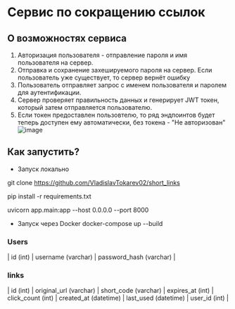 # Сервис по сокращению ссылок


## О возможностях сервиса
1. Авторизация пользователя - отправление пароля и имя пользователя на сервер. 
2. Отправка и сохранение захешируемого пароля на сервер. Если пользователь уже существует, то сервер вернёт ошибку
3. Пользователь отправляет запрос с именем пользователя и паролем для аутентификации.
4. Сервер проверяет правильность данных и генерирует JWT токен, который затем отправляется пользователю.
5. Если токен предоставлен пользовтелю, то ряд эндпоинтов будет теперь доступен ему автоматически, без токена - "Не авторизован"
![image](https://github.com/user-attachments/assets/8cc1ea80-cd21-42d5-81aa-fe0f09c89065)

## Как запустить?
- Запуск локально


git clone https://github.com/VladislavTokarev02/short_links


pip install -r requirements.txt


uvicorn app.main:app --host 0.0.0.0 --port 8000

- Запуск через Docker
docker-compose up --build
### Users
| id (int) | username (varchar) | password_hash (varchar) |


### links

| id (int) | original_url (varchar) | short_code (varchar) | expires_at (int) | click_count (int) | created_at (datetime)     | last_used (datetime) | user_id (int) |



